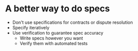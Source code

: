 # A better way to do specs

* Don't use specifications for contracts or dispute resolution
* Specify iteratively
* Use verification to guarantee spec accuracy
    * Write specs however you want
    * Verify them with automated tests